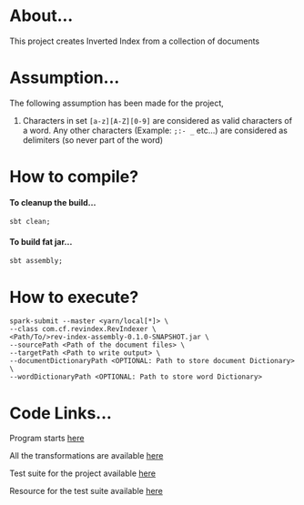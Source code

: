 # About...

This project creates Inverted Index from a collection of documents

# Assumption...

The following assumption has been made for the project,
1. Characters in set `[a-z][A-Z][0-9]` are considered as valid characters of a word. Any other characters (Example: `;:- _`  etc...) are considered as delimiters (so never part of the word)  
 
# How to compile?

#### To cleanup the build...

```
sbt clean;
```

#### To build fat jar...
```
sbt assembly;
```

# How to execute?

```
spark-submit --master <yarn/local[*]> \
--class com.cf.revindex.RevIndexer \
<Path/To/>rev-index-assembly-0.1.0-SNAPSHOT.jar \
--sourcePath <Path of the document files> \
--targetPath <Path to write output> \
--documentDictionaryPath <OPTIONAL: Path to store document Dictionary> \
--wordDictionaryPath <OPTIONAL: Path to store word Dictionary>
```

# Code Links...

Program starts [here](src/main/scala/com/cf/revindex/RevIndexer.scala)

All the transformations are available [here](src/main/scala/com/cf/revindex/Transform.scala)
 
Test suite for the project available [here](src/test/scala/com/cf/revindex/RevIndexerTest.scala)

Resource for the test suite available [here](src/test/resources/sample1)
